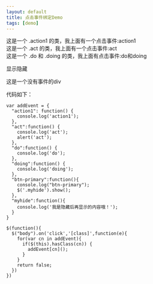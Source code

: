 ```yaml
---
layout: default
title: 点击事件绑定Demo
tags: [demo]
---
```



<div class="action1"> 这是一个 .action1 的类，我上面有一个点击事件:action1 </div>
<div class="act"> 这是一个 .act 的类，我上面有一个点击事件:act</div>
<div class="else do doing"> 这是一个 .do 和 .doing 的类，我上面有点击事件:do和doing</div>

<div class="myhide" style="display:none;">这是一个隐藏的div,我有一个样式：myhide,最后由下面按钮显示</div>

<a class="btn btn-primary">显示隐藏</a>


<div id="myid">这是一个没有事件的div</div>

代码如下：

    var addEvent = {
      "action1": function() {
        console.log('action1');
      },
      "act":function() {
        console.log('act');
        alert('act');
      },
      "do":function() {
        console.log('do');
      },
      "doing":function() {
        console.log('doing');
      },
      "btn-primary":function(){
        console.log("btn-primary");
        $('.myhide').show();
      },
      "myhide":function(){
        console.log('我是隐藏后再显示的内容哦！');
      }
    }

    $(function(){
      $("body").on('click','[class]',function(e){
        for(var cn in addEvent){
          if($(this).hasClass(cn)) {
            addEvent[cn]();
          }
        }
        return false;
      })
    })


<script>
var addEvent = {
  "action1": function() {
    console.log('action1');
  },
  "act":function() {
    console.log('act');
    alert('act');
  },
  "do":function() {
    console.log('do');
  },
  "doing":function() {
    console.log('doing');
  },
  "btn-primary":function(){
    console.log("btn-primary");
    $('.myhide').show();
  },
  "myhide":function(){
    console.log('我是隐藏后再显示的内容哦！');
  }
}

$(function(){
  $("body").on('click','[class]',function(e){
    for(var cn in addEvent){
      if($(this).hasClass(cn)) {
        addEvent[cn]();
      }
    }
  })

})

</script>